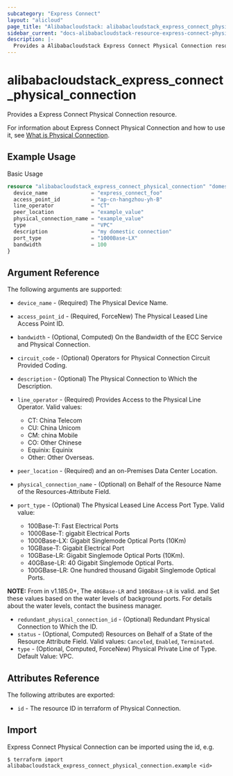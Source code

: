 ```yaml
---
subcategory: "Express Connect"
layout: "alicloud"
page_title: "Alibabacloudstack: alibabacloudstack_express_connect_physical_connection"
sidebar_current: "docs-alibabacloudstack-resource-express-connect-physical-connection"
description: |-
  Provides a Alibabacloudstack Express Connect Physical Connection resource.
---
```


# alibabacloudstack\_express\_connect\_physical\_connection

Provides a Express Connect Physical Connection resource.

For information about Express Connect Physical Connection and how to use it, see [What is Physical Connection](https://www.alibabacloud.com/help/doc-detail/44852.htm).

## Example Usage

Basic Usage

```terraform
resource "alibabacloudstack_express_connect_physical_connection" "domestic" {
  device_name              = "express_connect_foo"
  access_point_id          = "ap-cn-hangzhou-yh-B"
  line_operator            = "CT"
  peer_location            = "example_value"
  physical_connection_name = "example_value"
  type                     = "VPC"
  description              = "my domestic connection"
  port_type                = "1000Base-LX"
  bandwidth                = 100
}

```

## Argument Reference

The following arguments are supported:

* `device_name` - (Required) The Physical Device Name.
* `access_point_id` - (Required, ForceNew) The Physical Leased Line Access Point ID.
* `bandwidth` - (Optional, Computed) On the Bandwidth of the ECC Service and Physical Connection.
* `circuit_code` - (Optional) Operators for Physical Connection Circuit Provided Coding.
* `description` - (Optional) The Physical Connection to Which the Description.
* `line_operator` - (Required) Provides Access to the Physical Line Operator. Valid values:
  * CT: China Telecom
  * CU: China Unicom
  * CM: china Mobile
  * CO: Other Chinese
  * Equinix: Equinix
  * Other: Other Overseas.

* `peer_location` - (Required) and an on-Premises Data Center Location.
* `physical_connection_name` - (Optional) on Behalf of the Resource Name of the Resources-Attribute Field.
* `port_type` - (Optional) The Physical Leased Line Access Port Type. Valid value:
  * 100Base-T: Fast Electrical Ports
  * 1000Base-T: gigabit Electrical Ports
  * 1000Base-LX: Gigabit Singlemode Optical Ports (10Km)
  * 10GBase-T: Gigabit Electrical Port
  * 10GBase-LR: Gigabit Singlemode Optical Ports (10Km).
  * 40GBase-LR: 40 Gigabit Singlemode Optical Ports.
  * 100GBase-LR: One hundred thousand Gigabit Singlemode Optical Ports.

**NOTE:** From in v1.185.0+, The `40GBase-LR` and `100GBase-LR` is valid. and Set these values based on the water levels of background ports. For details about the water levels, contact the business manager.

* `redundant_physical_connection_id` - (Optional) Redundant Physical Connection to Which the ID.
* `status` - (Optional, Computed) Resources on Behalf of a State of the Resource Attribute Field. Valid values: `Canceled`, `Enabled`, `Terminated`.
* `type` - (Optional, Computed, ForceNew) Physical Private Line of Type. Default Value: VPC.

## Attributes Reference

The following attributes are exported:

* `id` - The resource ID in terraform of Physical Connection.

## Import

Express Connect Physical Connection can be imported using the id, e.g.

```
$ terraform import alibabacloudstack_express_connect_physical_connection.example <id>
```
